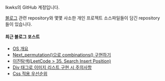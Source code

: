 lkwks의 GitHub 계정입니다.

[블로그](https://lkwks.github.io) 관련 repository와 몇몇 사소한 개인 프로젝트 소스파일들이 담긴 repository들이 있습니다.


#### 최근 블로그 포스트
<!-- BLOG-POST-LIST:START -->
- [OS 개요](https://lkwks.github.io/os/2021/10/26/OS-%EA%B0%9C%EC%9A%94.html)
- [Next_permutation()으로 combinations() 구현하기](https://lkwks.github.io/c++/2021/10/26/next_permutation()%EC%9C%BC%EB%A1%9C-combinations()-%EA%B5%AC%ED%98%84%ED%95%98%EA%B8%B0.html)
- [이진탐색(LeetCode > 35. Search Insert Position)](https://lkwks.github.io/%EC%95%8C%EA%B3%A0%EB%A6%AC%EC%A6%98%20&%20%EC%9E%90%EB%A3%8C%EA%B5%AC%EC%A1%B0/2021/10/24/%EC%9D%B4%EC%A7%84%ED%83%90%EC%83%89.html)
- [Div 태그로 이미지 리스트 구현 시 주의사항](https://lkwks.github.io/html%20&%20css/2021/10/22/div-%ED%83%9C%EA%B7%B8%EB%A1%9C-%EC%9D%B4%EB%AF%B8%EC%A7%80-%EB%A6%AC%EC%8A%A4%ED%8A%B8-%EA%B5%AC%ED%98%84-%EC%8B%9C-%EC%A3%BC%EC%9D%98%EC%82%AC%ED%95%AD.html)
- [Css 적용 우선순위](https://lkwks.github.io/html%20&%20css/2021/10/19/css-%EC%A0%81%EC%9A%A9-%EC%9A%B0%EC%84%A0%EC%88%9C%EC%9C%84.html)
<!-- BLOG-POST-LIST:END -->
  
<!--![Top Langs](https://github-readme-stats.vercel.app/api/top-langs/?username=lkwks)-->
